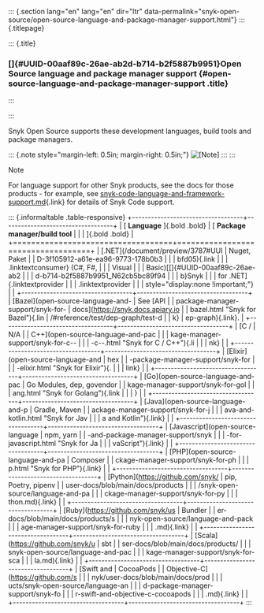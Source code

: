 ::: {.section lang="en" lang="en" dir="ltr" data-permalink="snyk-open-source/open-source-language-and-package-manager-support.html"}
::: {.titlepage}
<div>

::: {.title}
### []{#UUID-00aaf89c-26ae-ab2d-b714-b2f5887b9951}Open Source language and package manager support {#open-source-language-and-package-manager-support .title}
:::

</div>
:::

Snyk Open Source supports these development languages, build tools and
package managers.

::: {.note style="margin-left: 0.5in; margin-right: 0.5in;"}
![\[Note\]](../css/image/note.png)
:::
:::

Note

For language support for other Snyk products, see the docs for those
products - for example, see
[snyk-code-language-and-framework-support.md](https://github.com/snyk/user-docs/blob/main/docs/products/snyk-code/snyk-code-language-and-framework-support.md){.link}
for details of Snyk Code support.

::: {.informaltable .table-responsive}
+-----------------------------------+-----------------------------------+
| [ **Language** ]{.bold .bold}     | [ **Package manager/build tool**  |
|                                   | ]{.bold .bold}                    |
+===================================+===================================+
| [.NET](/document/preview/3787#UUI | Nuget, Paket                      |
| D-3f105912-a61e-ea96-9773-178b0b3 |                                   |
| bfd05){.link                      |                                   |
| .linktextconsumer} (C\#, F\#,     |                                   |
| Visual                            |                                   |
| Basic)[[]{#UUID-00aaf89c-26ae-ab2 |                                   |
| d-b714-b2f5887b9951_N62cb5bc89f94 |                                   |
| b}Snyk                            |                                   |
| for .NET]{.linktextprovider       |                                   |
| .linktextprovider                 |                                   |
| style="display:none !important;"} |                                   |
+-----------------------------------+-----------------------------------+
| [Bazel](open-source-language-and- | See [API                          |
| package-manager-support/snyk-for- | docs](https://snyk.docs.apiary.io |
| bazel.html "Snyk for Bazel"){.lin | /#reference/test/dep-graph/test-d |
| k}                                | ep-graph){.link}.                 |
+-----------------------------------+-----------------------------------+
| [C /                              | N/A                               |
| C++](open-source-language-and-pac |                                   |
| kage-manager-support/snyk-for-c-- |                                   |
| -c--.html "Snyk for C / C++"){.li |                                   |
| nk}                               |                                   |
+-----------------------------------+-----------------------------------+
| [Elixir](open-source-language-and | hex                               |
| -package-manager-support/snyk-for |                                   |
| -elixir.html "Snyk for Elixir"){. |                                   |
| link}                             |                                   |
+-----------------------------------+-----------------------------------+
| [Go](open-source-language-and-pac | Go Modules, dep, govendor         |
| kage-manager-support/snyk-for-gol |                                   |
| ang.html "Snyk for Golang"){.link |                                   |
| }                                 |                                   |
+-----------------------------------+-----------------------------------+
| [Java](open-source-language-and-p | Gradle, Maven                     |
| ackage-manager-support/snyk-for-j |                                   |
| ava-and-kotlin.html "Snyk for Jav |                                   |
| a and Kotlin"){.link}             |                                   |
+-----------------------------------+-----------------------------------+
| [Javascript](open-source-language | npm, yarn                         |
| -and-package-manager-support/snyk |                                   |
| -for-javascript.html "Snyk for Ja |                                   |
| vaScript"){.link}                 |                                   |
+-----------------------------------+-----------------------------------+
| [PHP](open-source-language-and-pa | Composer                          |
| ckage-manager-support/snyk-for-ph |                                   |
| p.html "Snyk for PHP"){.link}     |                                   |
+-----------------------------------+-----------------------------------+
| [Python](https://github.com/snyk/ | pip, Poetry, pipenv               |
| user-docs/blob/main/docs/products |                                   |
| /snyk-open-source/language-and-pa |                                   |
| ckage-manager-support/snyk-for-py |                                   |
| thon.md){.link}                   |                                   |
+-----------------------------------+-----------------------------------+
| [Ruby](https://github.com/snyk/us | Bundler                           |
| er-docs/blob/main/docs/products/s |                                   |
| nyk-open-source/language-and-pack |                                   |
| age-manager-support/snyk-for-ruby |                                   |
| .md){.link}                       |                                   |
+-----------------------------------+-----------------------------------+
| [Scala](https://github.com/snyk/u | sbt                               |
| ser-docs/blob/main/docs/products/ |                                   |
| snyk-open-source/language-and-pac |                                   |
| kage-manager-support/snyk-for-sca |                                   |
| la.md){.link}                     |                                   |
+-----------------------------------+-----------------------------------+
| [Swift and                        | CocoaPods                         |
| Objective-C](https://github.com/s |                                   |
| nyk/user-docs/blob/main/docs/prod |                                   |
| ucts/snyk-open-source/language-an |                                   |
| d-package-manager-support/snyk-fo |                                   |
| r-swift-and-objective-c-cocoapods |                                   |
| .md){.link}                       |                                   |
+-----------------------------------+-----------------------------------+
:::
